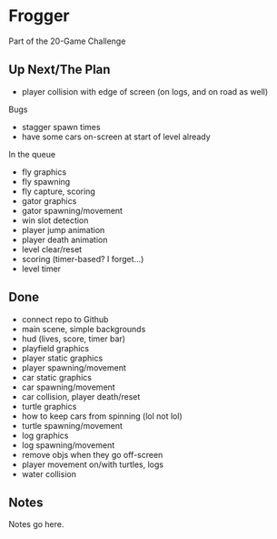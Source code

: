 # Frogger

Part of the 20-Game Challenge

## Up Next/The Plan

* player collision with edge of screen (on logs, and on road as well)

Bugs

* stagger spawn times
* have some cars on-screen at start of level already

In the queue

* fly graphics
* fly spawning
* fly capture, scoring
* gator graphics
* gator spawning/movement
* win slot detection
* player jump animation
* player death animation
* level clear/reset
* scoring (timer-based?  I forget...)
* level timer

## Done

* connect repo to Github
* main scene, simple backgrounds
* hud (lives, score, timer bar)
* playfield graphics
* player static graphics
* player spawning/movement
* car static graphics
* car spawning/movement
* car collision, player death/reset
* turtle graphics
* how to keep cars from spinning (lol not lol)
* turtle spawning/movement
* log graphics
* log spawning/movement
* remove objs when they go off-screen
* player movement on/with turtles, logs
* water collision

## Notes

Notes go here.
